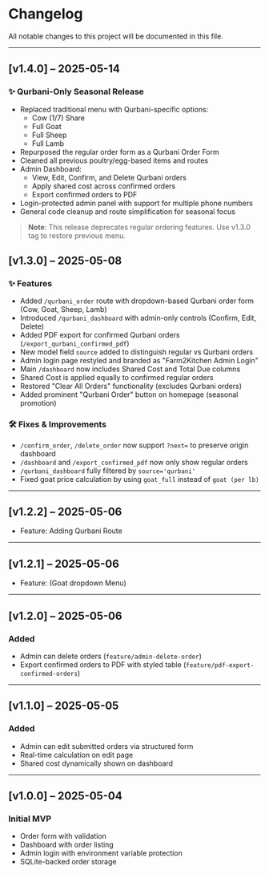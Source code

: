 # Changelog

All notable changes to this project will be documented in this file.

---
## [v1.4.0] – 2025-05-14

### ✨ Qurbani-Only Seasonal Release
- Replaced traditional menu with Qurbani-specific options:
  - Cow (1/7) Share
  - Full Goat
  - Full Sheep
  - Full Lamb
- Repurposed the regular order form as a Qurbani Order Form
- Cleaned all previous poultry/egg-based items and routes
- Admin Dashboard:
  - View, Edit, Confirm, and Delete Qurbani orders
  - Apply shared cost across confirmed orders
  - Export confirmed orders to PDF
- Login-protected admin panel with support for multiple phone numbers
- General code cleanup and route simplification for seasonal focus

> **Note**: This release deprecates regular ordering features. Use v1.3.0 tag to restore previous menu.

## [v1.3.0] – 2025-05-08

### ✨ Features
- Added `/qurbani_order` route with dropdown-based Qurbani order form (Cow, Goat, Sheep, Lamb)
- Introduced `/qurbani_dashboard` with admin-only controls (Confirm, Edit, Delete)
- Added PDF export for confirmed Qurbani orders (`/export_qurbani_confirmed_pdf`)
- New model field `source` added to distinguish regular vs Qurbani orders
- Admin login page restyled and branded as "Farm2Kitchen Admin Login"
- Main `/dashboard` now includes Shared Cost and Total Due columns
- Shared Cost is applied equally to confirmed regular orders
- Restored "Clear All Orders" functionality (excludes Qurbani orders)
- Added prominent "Qurbani Order" button on homepage (seasonal promotion)

### 🛠 Fixes & Improvements
- `/confirm_order`, `/delete_order` now support `?next=` to preserve origin dashboard
- `/dashboard` and `/export_confirmed_pdf` now only show regular orders
- `/qurbani_dashboard` fully filtered by `source='qurbani'`
- Fixed goat price calculation by using `goat_full` instead of `goat (per lb)`

---

## [v1.2.2] – 2025-05-06
- Feature: Adding Qurbani Route

---

## [v1.2.1] – 2025-05-06
- Feature: (Goat dropdown Menu) 

---

## [v1.2.0] – 2025-05-06
### Added
- Admin can delete orders (`feature/admin-delete-order`)
- Export confirmed orders to PDF with styled table (`feature/pdf-export-confirmed-orders`)

---

## [v1.1.0] – 2025-05-05
### Added
- Admin can edit submitted orders via structured form
- Real-time calculation on edit page
- Shared cost dynamically shown on dashboard

---

## [v1.0.0] – 2025-05-04
### Initial MVP
- Order form with validation
- Dashboard with order listing
- Admin login with environment variable protection
- SQLite-backed order storage